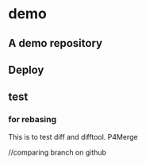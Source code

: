 # demo

## A demo repository

## Deploy

## test

### for rebasing

This is to test diff and difftool.
P4Merge

//comparing branch on github
